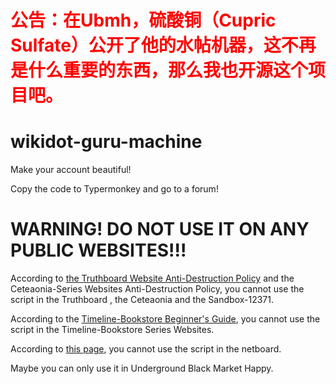 <h1 style="color:red;">
公告：在Ubmh，硫酸铜（Cupric Sulfate）公开了他的水帖机器，这不再是什么重要的东西，那么我也开源这个项目吧。
</h1>

# wikidot-guru-machine
Make your account beautiful!

Copy the code to Typermonkey and go to a forum!

# WARNING! DO NOT USE IT ON ANY PUBLIC WEBSITES!!!
According to [the Truthboard Website Anti-Destruction Policy](https://truthboard.wikidot.com/blog:198) and the Ceteaonia-Series Websites Anti-Destruction Policy, you cannot use the script in the Truthboard , the Ceteaonia and the Sandbox-12371.

According to the [Timeline-Bookstore Beginner's Guide](https://timeline-bookstore.wikidot.com/site-rules), you cannot use the script in the Timeline-Bookstore Series Websites.

According to [this page](https://netboard.wikidot.com/cn:join), you cannot use the script in the netboard.

Maybe you can only use it in Underground Black Market Happy.
